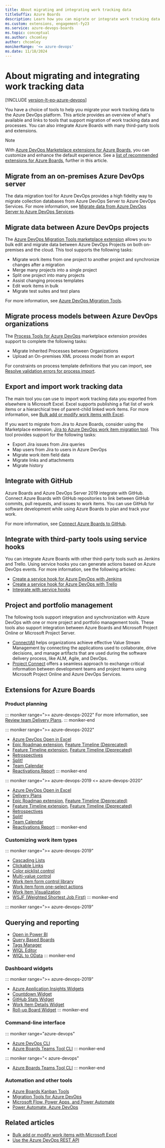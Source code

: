 ```yaml
---
title: About migrating and integrating work tracking data
titleSuffix: Azure Boards
description: Learn how you can migrate or integrate work tracking data from other software applications to Azure Boards, plus available extensions.
ms.custom: extensions, engagement-fy23
ms.service: azure-devops-boards
ms.topic: conceptual
ms.author: chcomley
author: chcomley
monikerRange: '<= azure-devops'
ms.date: 11/18/2024
---
```


# About migrating and integrating work tracking data 

[!INCLUDE [version-lt-eq-azure-devops](../../includes/version-lt-eq-azure-devops.md)]

You have a choice of tools to help you migrate your work tracking data to the Azure DevOps platform. This article provides an overview of what's available and links to tools that support migration of work tracking data and processes. You can also integrate Azure Boards with many third-party tools and extensions.

> [!NOTE]
> With [Azure DevOps Marketplace extensions for Azure Boards](https://marketplace.visualstudio.com/search?target=AzureDevOps&category=Azure%20Boards&sortBy=Installs), you can customize and enhance the default experience. See a [list of recommended extensions for Azure Boards](#extensions-for-azure-boards), further in this article. 

## Migrate from an on-premises Azure DevOps server

The data migration tool for Azure DevOps provides a high fidelity way to migrate collection databases from Azure DevOps Server to Azure DevOps Services. For more information, see [Migrate data from Azure DevOps Server to Azure DevOps Services](../../migrate/migration-overview.md).

## Migrate data between Azure DevOps projects

The [Azure DevOps Migration Tools marketplace extension](https://github.com/nkdAgility/azure-devops-migration-tools) allows you to bulk edit and migrate data between Azure DevOps Projects on both on-premises and the cloud. This tool supports the following tasks:  
- Migrate work items from one project to another project and synchronize changes after a migration
- Merge many projects into a single project
- Split one project into many projects
- Assist changing process templates
- Edit work items in bulk
- Migrate test suites and test plans 

For more information, see [Azure DevOps Migration Tools](https://github.com/nkdagility/azure-devops-migration-tools/).

## Migrate process models between Azure DevOps organizations

The [Process Tools for Azure DevOps](https://marketplace.visualstudio.com/items?itemName=nkdagility.processtemplate) marketplace extension provides support to complete the following tasks:  
- Migrate Inherited Processes between Organizations
- Upload an On-premises XML process model from an export 

For constraints on process template definitions that you can import, see [Resolve validation errors for process import](../../organizations/settings/work/import-process/resolve-errors.md).

## Export and import work tracking data

The main tool you can use to import work tracking data you exported from elsewhere is Microsoft Excel. Excel supports publishing a flat list of work items or a hierarchical tree of parent-child linked work items. For more information, see [Bulk add or modify work items with Excel](../backlogs/office/bulk-add-modify-work-items-excel.md).

If you want to migrate from Jira to Azure Boards, consider using the Marketplace extension, [Jira to Azure DevOps work item migration tool](https://marketplace.visualstudio.com/items?itemName=solidify.jira-devops-migration). This tool provides support for the following tasks:  
- Export Jira issues from Jira queries  
- Map users from Jira to users in Azure DevOps 
- Migrate work item field data  
- Migrate links and attachments 
- Migrate history  

## Integrate with GitHub

Azure Boards and Azure DevOps Server 2019 integrate with GitHub. Connect Azure Boards with GitHub repositories to link between GitHub commits, pull requests, and issues to work items. You can use GitHub for software development while using Azure Boards to plan and track your work.

For more information, see [Connect Azure Boards to GitHub](../github/connect-to-github.md).
 
## Integrate with third-party tools using service hooks

You can integrate Azure Boards with other third-party tools such as Jenkins and Trello. Using service hooks you can generate actions based on Azure DevOps events. For more information, see the following articles: 
-  [Create a service hook for Azure DevOps with Jenkins](../../service-hooks/services/jenkins.md) 
-  [Create a service hook for Azure DevOps with Trello](../../service-hooks/services/trello.md)
-  [Integrate with service hooks](../../service-hooks/overview.md)

## Project and portfolio management 

The following tools support integration and synchronization with Azure DevOps with one or more project and portfolio management tools. These tools also support integration between Azure Boards and Microsoft Project Online or Microsoft Project Server. 

- [ConnectAll](https://www.connectall.com/) helps organizations achieve effective Value Stream Management by connecting the applications used to collaborate, drive decisions, and manage artifacts that are used during the software delivery process, like ALM, Agile, and DevOps. 
- [Project Connect](https://www.wicresoftinternational.com/about-us) offers a seamless approach to exchange critical information between development teams and project teams using Microsoft Project Online and Azure DevOps Services.

## Extensions for Azure Boards

### Product planning 
::: moniker range=">= azure-devops-2022"
For more information, see [Review team Delivery Plans](../plans/review-team-plans.md).
::: moniker-end
 
::: moniker range=">= azure-devops-2022"
- [Azure DevOps Open in Excel](https://marketplace.visualstudio.com/items?itemName=blueprint.vsts-open-work-items-in-excel)
- [Epic Roadmap extension](https://marketplace.visualstudio.com/items?itemName=ms-devlabs.workitem-feature-timeline-extension), [Feature Timeline (Deprecated)](/previous-versions/azure/devops/all/extensions/epic-roadmap)  
- [Feature Timeline extension](https://marketplace.visualstudio.com/items?itemName=ms-devlabs.workitem-feature-timeline-extension), [Feature Timeline (Deprecated)](/previous-versions/azure/devops/all/extensions/feature-timeline) 
- [Retrospectives](https://marketplace.visualstudio.com/items?itemName=ms-devlabs.team-retrospectives)
- [Split!](https://marketplace.visualstudio.com/items?itemName=blueprint.vsts-extension-split-work&ssr=false#overview)
- [Team Calendar](https://marketplace.visualstudio.com/items?itemName=ms-devlabs.team-calendar)
- [Reactivations Report](https://marketplace.visualstudio.com/items?itemName=EnterpriseServicesDevOpsTeam.ServicesBugReactivationReport&ssr=false#overview)
::: moniker-end

::: moniker range=">= azure-devops-2019 <= azure-devops-2020"
- [Azure DevOps Open in Excel](https://marketplace.visualstudio.com/items?itemName=blueprint.vsts-open-work-items-in-excel)
- [Delivery Plans](https://marketplace.visualstudio.com/items?itemName=ms.vss-plans)
- [Epic Roadmap extension](https://marketplace.visualstudio.com/items?itemName=ms-devlabs.workitem-feature-timeline-extension), [Feature Timeline (Deprecated)](/previous-versions/azure/devops/all/extensions/epic-roadmap)  
- [Feature Timeline extension](https://marketplace.visualstudio.com/items?itemName=ms-devlabs.workitem-feature-timeline-extension), [Feature Timeline (Deprecated)](/previous-versions/azure/devops/all/extensions/feature-timeline) 
- [Retrospectives](https://marketplace.visualstudio.com/items?itemName=ms-devlabs.team-retrospectives)
- [Split!](https://marketplace.visualstudio.com/items?itemName=blueprint.vsts-extension-split-work&ssr=false#overview)
- [Team Calendar](https://marketplace.visualstudio.com/items?itemName=ms-devlabs.team-calendar)
- [Reactivations Report](https://marketplace.visualstudio.com/items?itemName=EnterpriseServicesDevOpsTeam.ServicesBugReactivationReport&ssr=false#overview)
::: moniker-end
 


### Customizing work item types

::: moniker range=">= azure-devops-2019"
- [Cascading Lists](https://marketplace.visualstudio.com/items?itemName=ms-devlabs.cascading-picklists-extension)
- [Clickable Links](https://marketplace.visualstudio.com/items?itemName=MarkHawkes.clickable-link-control-extension)
- [Color picklist control](https://marketplace.visualstudio.com/items?itemName=ms-devlabs.color-form-control)
- [Multi-value control](https://marketplace.visualstudio.com/items?itemName=ms-devlabs.vsts-extensions-multivalue-control) 
- [Work item form control library](https://marketplace.visualstudio.com/items?itemName=mohitbagra.vsts-wit-control-library)
- [Work item form one-select actions](https://marketplace.visualstudio.com/items?itemName=mohitbagra.witoneclickactions)
- [Work Item Visualization](https://marketplace.visualstudio.com/items?itemName=ms-devlabs.WorkItemVisualization) 
- [WSJF (Weighted Shortest Job First)](https://marketplace.visualstudio.com/items?itemName=MS-Agile-SAFe.WSJF-extension)
::: moniker-end


 
::: moniker range=">= azure-devops-2019"
## Querying and reporting

- [Open in Power BI](https://marketplace.visualstudio.com/items?itemName=stansw.vsts-open-in-powerbi) 
- [Query Based Boards](https://marketplace.visualstudio.com/items?itemName=realdolmen.EdTro-AzureDevOps-Extensions-QueryBasedBoards-Public)
- [Tags Manager](https://marketplace.visualstudio.com/items?itemName=YodLabs.TagsManager2)
- [WIQL Editor](https://marketplace.visualstudio.com/items?itemName=ottostreifel.wiql-editor)
- [WIQL to OData](https://marketplace.visualstudio.com/items?itemName=ms-eswm.wiql-to-odata) 
::: moniker-end

### Dashboard widgets

::: moniker range=">= azure-devops-2019"
- [Azure Application Insights Widgets](https://marketplace.visualstudio.com/items?itemName=ms-appinsights.ApplicationInsightsWidgets)
- [Countdown Widget](https://marketplace.visualstudio.com/items?itemName=ALM-DevOpsRangers.CountdownWidget)
- [GitHub Stats Widget](https://marketplace.visualstudio.com/items?itemName=YodLabs.yodlabs-githubstats)
- [Work Item Details Widget](https://marketplace.visualstudio.com/items?itemName=ms-devlabs.WorkItemDetails)
- [Roll-up Board Widget](https://marketplace.visualstudio.com/items?itemName=ms-devlabs.RollUpBoard)
::: moniker-end

### Command-line interface

::: moniker range="azure-devops"
- [Azure DevOps CLI](../../cli/index.md)
- [Azure Boards Teams Tool CLI](https://marketplace.visualstudio.com/items?itemName=jessehouwing.azure-boards-teams-tool&ssr=false#overview)
::: moniker-end

::: moniker range="< azure-devops"
- [Azure Boards Teams Tool CLI](https://marketplace.visualstudio.com/items?itemName=jessehouwing.azure-boards-teams-tool&ssr=false#overview)
::: moniker-end

### Automation and other tools

- [Azure Boards Kanban Tools](https://marketplace.visualstudio.com/items?itemName=alm-devops-rangers.KanbanBoardTools)
- [Migration Tools for Azure DevOps](https://marketplace.visualstudio.com/items?itemName=nkdagility.vsts-sync-migration)
- [Microsoft Flow, Power Apps, and Power Automate](https://marketplace.visualstudio.com/items?itemName=MS-Flow.microsoftflow)
- [Power Automate, Azure DevOps](https://powerautomate.microsoft.com/connectors/details/shared_visualstudioteamservices/azure-devops/)

## Related articles

- [Bulk add or modify work items with Microsoft Excel](../backlogs/office/bulk-add-modify-work-items-excel.md)
- [Use the Azure DevOps REST API](/rest/api/azure/devops/)
